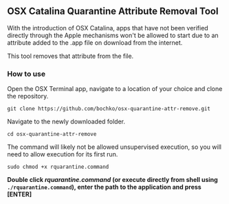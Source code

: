 ## OSX Catalina Quarantine Attribute Removal Tool
With the introduction of OSX Catalina, apps that have not been verified directly through
the Apple mechanisms won't be allowed to start due to an attribute added to the .app file
on download from the internet.

This tool removes that attribute from the file.

### How to use
Open the OSX Terminal app, navigate to a location of your choice and clone the repository.
```
git clone https://github.com/bochko/osx-quarantine-attr-remove.git
```
Navigate to the newly downloaded folder.
```
cd osx-quarantine-attr-remove
```
The command will likely not be allowed unsupervised execution, so you will need to allow execution for its first run.
```
sudo chmod +x rquarantine.command
```

**Double click *rquarantine.command* (or execute directly from shell using `./rquarantine.command`), enter the path to the application and press [ENTER]**
